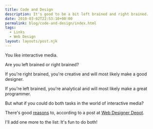 ```yaml
---
title: Code and Design
description: It's good to be a bit left brained and right brained.
date: 2010-03-02T22:53:10+00:00
permalink: blog/code-and-design/index.html
tags:
  - Links
  - Web Design
layout: layouts/post.njk
---
```

You like interactive media.

Are you left brained or right brained?

If you're right brained, you're creative and will most likely make a good designer.

If you're left brained, you're analytical and will most likely make a great programmer.

But what if you could do both tasks in the world of interactive media?

There's good [reasons](http://www.webdesignerdepot.com/2009/01/6-reasons-why-designers-should-code/) to, according to a post at [Web Designer Depot](http://www.webdesignerdepot.com/).

I'll add one more to the list: It's fun to do both!